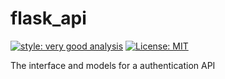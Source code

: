 # flask_api

[![style: very good analysis][very_good_analysis_badge]][very_good_analysis_link]
[![License: MIT][license_badge]][license_link]

The interface and models for a authentication API

[license_badge]: https://img.shields.io/badge/license-MIT-blue.svg
[license_link]: https://opensource.org/licenses/MIT
[very_good_analysis_badge]: https://img.shields.io/badge/style-very_good_analysis-B22C89.svg
[very_good_analysis_link]: https://pub.dev/packages/very_good_analysis